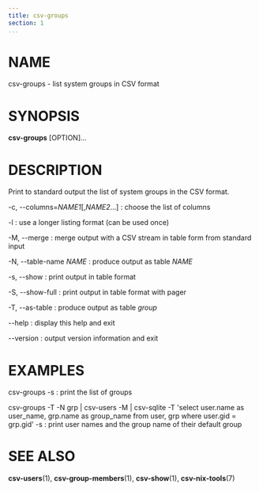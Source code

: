 ```yaml
---
title: csv-groups
section: 1
...
```


# NAME #

csv-groups - list system groups in CSV format

# SYNOPSIS #

**csv-groups** [OPTION]...

# DESCRIPTION #

Print to standard output the list of system groups in the CSV format.

-c, --columns=*NAME1*[,*NAME2*...]
:   choose the list of columns

-l
:   use a longer listing format (can be used once)

-M, --merge
:   merge output with a CSV stream in table form from standard input

-N, --table-name *NAME*
:   produce output as table *NAME*

-s, --show
:   print output in table format

-S, --show-full
:   print output in table format with pager

-T, --as-table
:   produce output as table *group*

--help
:   display this help and exit

--version
:   output version information and exit

# EXAMPLES #

csv-groups -s
:   print the list of groups

csv-groups -T -N grp | csv-users -M | csv-sqlite -T 'select user.name as user_name, grp.name as group_name from user, grp where user.gid = grp.gid' -s
:   print user names and the group name of their default group

# SEE ALSO #

**csv-users**(1), **csv-group-members**(1), **csv-show**(1), **csv-nix-tools**(7)
